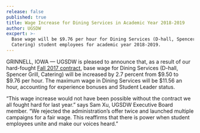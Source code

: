```yaml
---
release: false
published: true
title: Wage Increase for Dining Services in Academic Year 2018-2019
author: UGSDW
excpert: >-
  Base wage will be $9.76 per hour for Dining Services (D-hall, Spencer Grill, 
  Catering) student employees for academic year 2018-2019.
---
```

GRINNELL, IOWA — UGSDW is pleased to announce that, as a result of our hard-fought [Fall 2017 contract](https://www.ugsdw.org/members/contract/ "UGSDW 2017-2019 Contract"), base wage for Dining Services (D-hall, Spencer Grill, Catering) will be increased by 2.7 percent from $9.50 to $9.76 per hour. The maximum wage in Dining Services will be $11.56 an hour, accounting for experience bonuses and Student Leader status.

“This wage increase would not have been possible without the contract we all fought hard for last year.” says Sam Xu, UGSDW Executive Board member. “We rejected the administration’s offer twice and launched multiple campaigns for a fair wage. This reaffirms that there is power when student employees unite and make our voices heard.”

